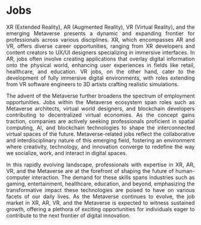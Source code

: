 # Jobs

<p align="justify"> XR (Extended Reality), AR (Augmented Reality), VR (Virtual Reality), and the emerging Metaverse presents a dynamic and expanding frontier for professionals across various disciplines. XR, which encompasses AR and VR, offers diverse career opportunities, ranging from XR developers and content creators to UX/UI designers specializing in immersive interfaces. In AR, jobs often involve creating applications that overlay digital information onto the physical world, enhancing user experiences in fields like retail, healthcare, and education. VR jobs, on the other hand, cater to the development of fully immersive digital environments, with roles extending from VR software engineers to 3D artists crafting realistic simulations.</p>

<p align="justify">The advent of the Metaverse further broadens the spectrum of employment opportunities. Jobs within the Metaverse ecosystem span roles such as Metaverse architects, virtual world designers, and blockchain developers contributing to decentralized virtual economies. As the concept gains traction, companies are actively seeking professionals proficient in spatial computing, AI, and blockchain technologies to shape the interconnected virtual spaces of the future. Metaverse-related jobs reflect the collaborative and interdisciplinary nature of this emerging field, fostering an environment where creativity, technology, and innovation converge to redefine the way we socialize, work, and interact in digital spaces.</p>

<p align="justify">In this rapidly evolving landscape, professionals with expertise in XR, AR, VR, and the Metaverse are at the forefront of shaping the future of human-computer interaction. The demand for these skills spans industries such as gaming, entertainment, healthcare, education, and beyond, emphasizing the transformative impact these technologies are poised to have on various facets of our daily lives. As the Metaverse continues to evolve, the job market in XR, AR, VR, and the Metaverse is expected to witness sustained growth, offering a plethora of exciting opportunities for individuals eager to contribute to the next frontier of digital innovation.</p>
